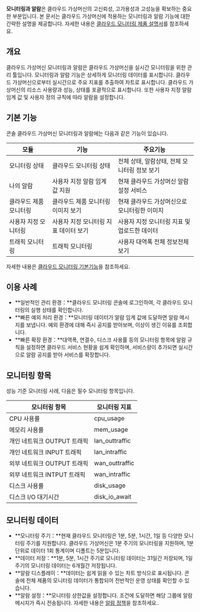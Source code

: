 **모니터링과 알람**은 클라우드 가상머신의 고신뢰성, 고가용성과 고성능을 확보하는 중요한 부분입니다. 본 문서는 클라우드 가상머신에 적용하는 모니터링과 알람 기능에 대한 간략한 설명을 제공합니다. 자세한 내용은 [클라우드 모니터링 제품 설명서](https://intl.cloud.tencent.com/document/product/248)를 참조하세요.

## 개요
클라우드 가상머신 모니터링과 알람은 클라우드 가상머신을 실시간 모니터링을 위한 관리 툴입니다. 모니터링과 알람 기능은 상세하게 모니터링 데이터를 표시합니다. 클라우드 가상머신으로부터 실시간으로 주요 지표를 추출하여 차트로 표시합니다. 클라우드 가상머신의 리소스 사용량과 성능, 상태를 포괄적으로 표시합니다. 또한 사용자 지정 알람 임계 값 및 사용자 정의 규칙에 따라 알람을 설정합니다.

## 기본 기능
콘솔 클라우드 가상머신 모니터링과 알람에는 다음과 같은 기능이 있습니다.

| 모듈    | 기능             | 주요기능                                    |
| ----- | -------------- | --------------------------------------- |
| 모니터링 상태  | 클라우드 모니터링 상태          | 전체 상태, 알람상태, 전체 모니터링 정보 보기                    |
| 나의 알람  | 사용자 지정 알람 임계 값 지원   | 현재 클라우드 가상머신 알람 설정 서비스         |
| 클라우드 제품 모니터링 | 클라우드 제품 모니터링 이미지 보기      | 현재 클라우드 가상머신으로 모니터링한 이미지 |
| 사용자 지정 모니터링  | 사용자 지정 모니터링 지표 데이터 보기 | 사용자 지정 모니터링 지표 및 업로드한 데이터            |
| 트래픽 모니터링  | 트래픽 모니터링           | 사용자 대역폭 전체 정보전체 보기                              |

자세한 내용은 [클라우드 모니터링 기본기능](https://intl.cloud.tencent.com/document/product/248)을 참조하세요.

## 이용 사례
- **일반적인 관리 환경：**클라우드 모니터링 콘솔에 로그인하여, 각 클라우드 모니터링의 실행 상태를 확인합니다.
- **빠른 예외 처리 환경：**모니터링 데이터가 알람 임계 값에 도달하면 알람 메시지를 보냅니다. 예외 환경에 대해 즉시 공지를 받아보며, 이상이 생긴 이유를 조회합니다.
- **빠른 확장 환경：**대역폭, 연결수, 디스크 사용률 등의 모니터링 항목에 알람 규칙을 설정하면 클라우드 서비스 현황을 쉽게 확인하며, 서비스량이 추가되면 실시간으로 알람 공지를 받아 서비스를 확장합니다.

## 모니터링 항목
성능 기준 모니터링 사례, 다음은 필수 모니터링 항목입니다.

| 모니터링 항목 | 모니터링 지표 |
|---------|---------|
| CPU 사용률 | cpu_usage |
| 메모리 사용률 | mem_usage|
| 개인 네트워크 OUTPUT 트래픽 | lan_outtraffic |
| 개인 네트워크 INPUT 트래픽 | lan_intraffic|
| 외부 네트워크 OUTPUT 트래픽 | wan_outtraffic|
| 외부 네트워크 INTPUT 트래픽 | wan_intraffic|
|디스크 사용률|disk_usage|
|디스크 I/O 대기시간|disk_io_await|

## 모니터링 데이터
- **모니터링 주기：**현재 클라우드 모니터링은 1분, 5분, 1시간, 1일 등 다양한 모니터링 주기를 지원합니다. 클라우드 가상머신은 1분 주기의 모니터링을 지원하며, 1분 단위로 데이터 1회 통계이며 디폴트는 5분입니다.
- **데이터 저장：**1분, 5분, 1시간 주기로 모니터링 데이터는 31일간 저장되며, 1일 주기의 모니터링 데이터는 6개월간 저장됩니다.
- **알람 디스플레이：**데이터는 쉽게 읽을 수 있는 차트 방식으로 표시됩니다. 콘솔에 전체 제품의 모니터링 데이터가 통합되어 전반적인 운영 상태를 확인할 수 있습니다.
- **알람 설정：**모니터링 상한값을 설정합니다. 조건에 도달하면 해당 그룹에 알람 메시지가 즉시 전송됩니다. 자세한 내용은 [알람 정책](http://intl.cloud.tencent.com/document/product/248/6215)을 참조하세요..

